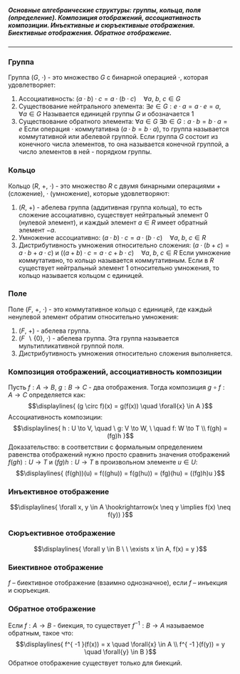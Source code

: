 ##### Основные алгебраические структуры: группы, кольца, поля (определение). Композиция отображений, ассоциативность композиции. Инъективные и сюръективные отображения. Биективные отображения. Обратное отображение.
---

### Группа
Группа ${\displaystyle (G, \ \cdot)}$ - это множество ${\displaystyle G}$ с бинарной операцией ${\displaystyle \cdot}$, которая удовлетворяет:
1. Ассоциативность: ${\displaystyle (a\cdot b) \cdot c = a \cdot (b \cdot c)  \quad \forall{a, \ b, \ c \in G}}$
2. Существование нейтрального элемента: ${\displaystyle \exists e \in G : e \cdot a = a \cdot e = a, \  \quad \forall{a \in G}}$
    Называется единицей группы ${\displaystyle G}$ и обозначается ${\displaystyle 1}$
3. Существование обратного элемента: ${\displaystyle \forall{a \in G \ \exists b \in G: a \cdot b = b \cdot a = e}}$
Если операция ${\displaystyle \cdot}$ коммутативна (${\displaystyle a \cdot b = b \cdot a}$), то группа называется коммутативной или абелевой группой.
Если группа ${\displaystyle G}$ состоит из конечного числа элементов, то она называется конечной группой, а число элементов в ней - порядком группы.
### Кольцо
Кольцо ${\displaystyle (R, \ +, \ \cdot)}$ - это множество ${\displaystyle R}$ с двумя бинарными операциями ${\displaystyle +}$ (сложение), ${\displaystyle \cdot}$ (умножение), которые удовлетворяют:
1. ${\displaystyle (R, \ +)}$ - абелева группа (аддитивная группа кольца), то есть сложение ассоциативно, существует нейтральный элемент ${\displaystyle 0}$ (нулевой элемент), и каждый элемент ${\displaystyle a \in R}$ имеет обратный элемент ${\displaystyle -a}$. 
2. Умножение ассоциативно: ${\displaystyle (a \cdot b) \cdot c = a \cdot ( b \cdot c)  \quad\forall{a, \ b, \ c \in R}}$
3. Дистрибутивность умножения относительно сложения: ${\displaystyle (a \cdot (b + c) = a \cdot b + a \cdot c)}$ и ${\displaystyle ((a + b) \cdot c = a \cdot c + b \cdot c)  \quad \forall{a, \ b, \ c \in R}}$
Если умножение коммутативно, то кольцо называется коммутативным. Если в ${\displaystyle R}$ существует нейтральный элемент ${\displaystyle 1}$ относительно умножения, то кольцо называется кольцом с единицей.

### Поле
Поле ${\displaystyle (F, \ +, \ \cdot)}$ - это коммутативное кольцо с единицей, где каждый ненулевой элемент обратим относительно умножения:
1. ${\displaystyle (F, \  +)}$ - абелева группа.
2. ${\displaystyle (F \ \backslash \{ 0 \}, \ \cdot)}$ - абелева группа. Эта группа называется мультипликативной группой поля.
3. Дистрибутивность умножения относительно сложения выполняется.

### Композиция отображений, ассоциативность композиции
Пусть ${\displaystyle f: A \to B, \  g: B \to C}$ - два отображения. Тогда композиция ${\displaystyle g \circ f: A \to C}$ определяется как:
$$\displaylines{
(g \circ f)(x) = g(f(x))  \quad \forall{x} \in  A
}$$
Ассоциативность композиции:
$$\displaylines{
h : U \to  V,  \quad \  g: V \to  W, \  \quad f: W \to  T \\
f(gh) = (fg)h
}$$
Доказательство: в соответствии с формальным определением равенства отображений нужно просто сравнить значения отображений ${\displaystyle f(gh): U \to T}$ и ${\displaystyle (fg)h: U \to T}$ в произвольном элементе ${\displaystyle u \in U}$:
$$\displaylines{
(f(gh))(u) = f((ghu)) = f(g(hu)) = (fg)(hu) = ((fg)h)u
}$$
### Инъективное отображение
$$\displaylines{
\forall x, y \in A \hookrightarrow(x \neq y \implies f(x) \neq f(y))
}$$

### Сюръективное отображение
$$\displaylines{
\forall y \in B \ \ \exists x \in A, f(x) = y 
}$$
### Биективное отображение
$f$ – биективное отображение (взаимно однозначное), если $f$ – инъекция и сюръекция.

### Обратное отображение
Если ${\displaystyle f: A \to B}$ - биекция, то существует ${\displaystyle f^{ -1 }: B \to A}$ называемое обратным, такое что:
$$\displaylines{
f^{ -1 }(f(x)) = x  \quad \forall{x} \in  A \\
f^{ -1 }(f(y)) = y  \quad \forall{y} \in B
}$$
Обратное отображение существует только для биекций.

